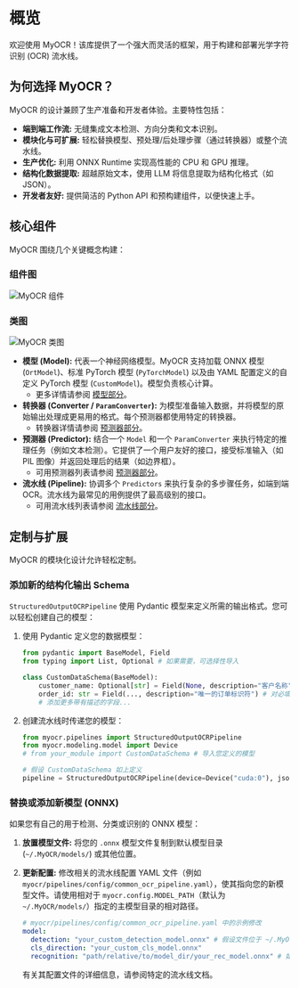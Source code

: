 # 概览

欢迎使用 MyOCR！该库提供了一个强大而灵活的框架，用于构建和部署光学字符识别 (OCR) 流水线。

## 为何选择 MyOCR？

MyOCR 的设计兼顾了生产准备和开发者体验。主要特性包括：

*   **端到端工作流:** 无缝集成文本检测、方向分类和文本识别。
*   **模块化与可扩展:** 轻松替换模型、预处理/后处理步骤（通过转换器）或整个流水线。
*   **生产优化:** 利用 ONNX Runtime 实现高性能的 CPU 和 GPU 推理。
*   **结构化数据提取:** 超越原始文本，使用 LLM 将信息提取为结构化格式（如 JSON）。
*   **开发者友好:** 提供简洁的 Python API 和预构建组件，以便快速上手。

## 核心组件

MyOCR 围绕几个关键概念构建：

### 组件图
![MyOCR 组件](../assets/images/components.png)


### 类图
![MyOCR 类图](../assets/images/myocr_class_diagram.png)

*   **模型 (Model):** 代表一个神经网络模型。MyOCR 支持加载 ONNX 模型 (`OrtModel`)、标准 PyTorch 模型 (`PyTorchModel`) 以及由 YAML 配置定义的自定义 PyTorch 模型 (`CustomModel`)。模型负责核心计算。
    *   更多详情请参阅 [模型部分](../../models/index.md)。
*   **转换器 (Converter / `ParamConverter`):** 为模型准备输入数据，并将模型的原始输出处理成更易用的格式。每个预测器都使用特定的转换器。
    *   转换器详情请参阅 [预测器部分](../../predictors/index.md)。
*   **预测器 (Predictor):** 结合一个 `Model` 和一个 `ParamConverter` 来执行特定的推理任务（例如文本检测）。它提供了一个用户友好的接口，接受标准输入（如 PIL 图像）并返回处理后的结果（如边界框）。
    *   可用预测器列表请参阅 [预测器部分](../../predictors/index.md)。
*   **流水线 (Pipeline):** 协调多个 `Predictors` 来执行复杂的多步骤任务，如端到端 OCR。流水线为最常见的用例提供了最高级别的接口。
    *   可用流水线列表请参阅 [流水线部分](../../pipelines/index.md)。

## 定制与扩展

MyOCR 的模块化设计允许轻松定制。

### 添加新的结构化输出 Schema

`StructuredOutputOCRPipeline` 使用 Pydantic 模型来定义所需的输出格式。您可以轻松创建自己的模型：

1.  使用 Pydantic 定义您的数据模型：

    ```python
    from pydantic import BaseModel, Field
    from typing import List, Optional # 如果需要，可选择性导入

    class CustomDataSchema(BaseModel):
        customer_name: Optional[str] = Field(None, description="客户名称")
        order_id: str = Field(..., description="唯一的订单标识符") # 对必填字段使用 ...
        # 添加更多带有描述的字段...
    ```

2.  创建流水线时传递您的模型：

    ```python
    from myocr.pipelines import StructuredOutputOCRPipeline
    from myocr.modeling.model import Device
    # from your_module import CustomDataSchema # 导入您定义的模型

    # 假设 CustomDataSchema 如上定义
    pipeline = StructuredOutputOCRPipeline(device=Device("cuda:0"), json_schema=CustomDataSchema)
    ```

### 替换或添加新模型 (ONNX)

如果您有自己的用于检测、分类或识别的 ONNX 模型：

1.  **放置模型文件:** 将您的 `.onnx` 模型文件复制到默认模型目录 (`~/.MyOCR/models/`) 或其他位置。

2.  **更新配置:** 修改相关的流水线配置 YAML 文件（例如 `myocr/pipelines/config/common_ocr_pipeline.yaml`），使其指向您的新模型文件。请使用相对于 `myocr.config.MODEL_PATH`（默认为 `~/.MyOCR/models/`）指定的主模型目录的相对路径。

    ```yaml
    # myocr/pipelines/config/common_ocr_pipeline.yaml 中的示例修改
    model:
      detection: "your_custom_detection_model.onnx" # 假设文件位于 ~/.MyOCR/models/
      cls_direction: "your_custom_cls_model.onnx"
      recognition: "path/relative/to/model_dir/your_rec_model.onnx" # 如果在子目录中的示例
    ```

    有关其配置文件的详细信息，请参阅特定的流水线文档。
